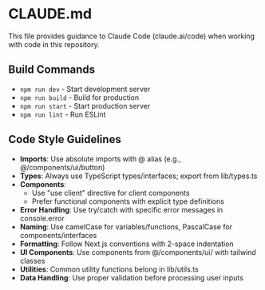 # CLAUDE.md

This file provides guidance to Claude Code (claude.ai/code) when working with code in this repository.

## Build Commands
- `npm run dev` - Start development server
- `npm run build` - Build for production
- `npm run start` - Start production server
- `npm run lint` - Run ESLint

## Code Style Guidelines
- **Imports**: Use absolute imports with @ alias (e.g., @/components/ui/button)
- **Types**: Always use TypeScript types/interfaces; export from lib/types.ts
- **Components**: 
  - Use "use client" directive for client components
  - Prefer functional components with explicit type definitions
- **Error Handling**: Use try/catch with specific error messages in console.error
- **Naming**: Use camelCase for variables/functions, PascalCase for components/interfaces
- **Formatting**: Follow Next.js conventions with 2-space indentation
- **UI Components**: Use components from @/components/ui/ with tailwind classes
- **Utilities**: Common utility functions belong in lib/utils.ts
- **Data Handling**: Use proper validation before processing user inputs